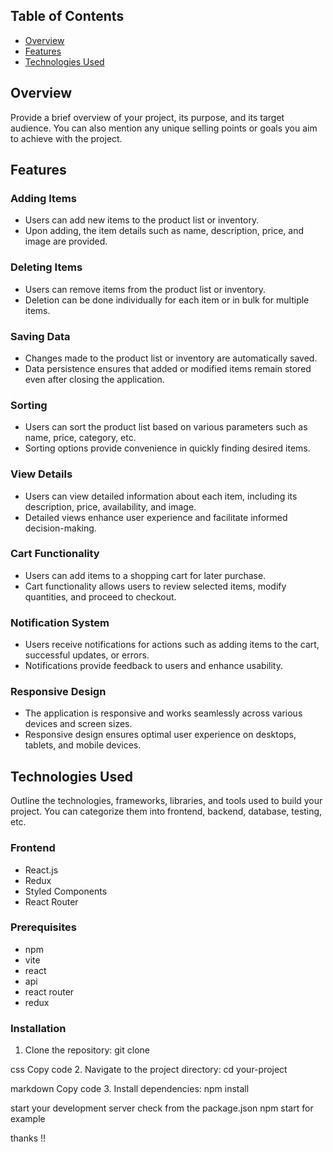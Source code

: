 ## Table of Contents

- [Overview](#overview)
- [Features](#features)
- [Technologies Used](#technologies-used)

## Overview

Provide a brief overview of your project, its purpose, and its target audience. You can also mention any unique selling points or goals you aim to achieve with the project.

## Features

### Adding Items
- Users can add new items to the product list or inventory.
- Upon adding, the item details such as name, description, price, and image are provided.

### Deleting Items
- Users can remove items from the product list or inventory.
- Deletion can be done individually for each item or in bulk for multiple items.

### Saving Data
- Changes made to the product list or inventory are automatically saved.
- Data persistence ensures that added or modified items remain stored even after closing the application.

### Sorting
- Users can sort the product list based on various parameters such as name, price, category, etc.
- Sorting options provide convenience in quickly finding desired items.

### View Details
- Users can view detailed information about each item, including its description, price, availability, and image.
- Detailed views enhance user experience and facilitate informed decision-making.

### Cart Functionality
- Users can add items to a shopping cart for later purchase.
- Cart functionality allows users to review selected items, modify quantities, and proceed to checkout.

### Notification System
- Users receive notifications for actions such as adding items to the cart, successful updates, or errors.
- Notifications provide feedback to users and enhance usability.

### Responsive Design
- The application is responsive and works seamlessly across various devices and screen sizes.
- Responsive design ensures optimal user experience on desktops, tablets, and mobile devices.

## Technologies Used

Outline the technologies, frameworks, libraries, and tools used to build your project. You can categorize them into frontend, backend, database, testing, etc.

### Frontend
- React.js
- Redux
- Styled Components
- React Router

### Prerequisites
- npm
- vite
- react
- api
- react router
- redux 

### Installation

1. Clone the repository:
git clone 

css
Copy code
2. Navigate to the project directory:
cd your-project

markdown
Copy code
3. Install dependencies:
npm install

start your development server check from the package.json npm start for example 

thanks !!
